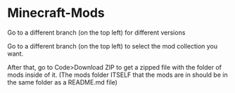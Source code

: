# Minecraft-Mods
Go to a different branch (on the top left) for different versions

Go to a different branch (on the top left) to select the mod collection you want.

After that, go to Code>Download ZIP to get a zipped file with the folder of mods inside of it. (The mods folder ITSELF that the mods are in should be in the same folder as a README.md file)

